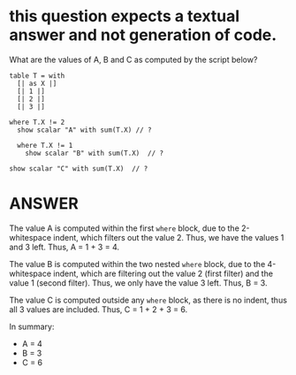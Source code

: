 # this question expects a textual answer and not generation of code. #
What are the values of A, B and C as computed by the script below?

```envision
table T = with
  [| as X |]
  [| 1 |]
  [| 2 |]
  [| 3 |]

where T.X != 2
  show scalar "A" with sum(T.X) // ?

  where T.X != 1
    show scalar "B" with sum(T.X)  // ?

show scalar "C" with sum(T.X)  // ?
```

# ANSWER

The value A is computed within the first `where` block, due to the 2-whitespace indent, which filters out the value 2. Thus, we have the values 1 and 3 left. Thus, A = 1 + 3 = 4.

The value B is computed within the two nested `where` block, due to the 4-whitespace indent, which are filtering out the value 2 (first filter) and the value 1 (second filter). Thus, we only have the value 3 left. Thus, B = 3.

The value C is computed outside any `where` block, as there is no indent, thus all 3 values are included. Thus, C = 1 + 2 + 3 = 6.

In summary:

* A = 4
* B = 3
* C = 6

